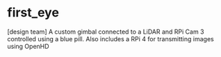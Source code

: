 # first_eye
[design team] A custom gimbal connected to a LiDAR and RPi Cam 3 controlled using a blue pill. Also includes a RPi 4 for transmitting images using OpenHD 
